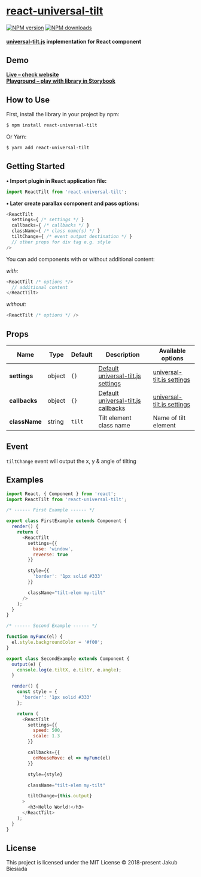 # [react-universal-tilt](https://github.com/jb1905/react-universal-tilt)

[![NPM version](http://img.shields.io/npm/v/react-universal-tilt.svg?style=flat-square)](https://www.npmjs.com/package/react-universal-tilt)
[![NPM downloads](http://img.shields.io/npm/dm/react-universal-tilt.svg?style=flat-square)](https://www.npmjs.com/package/react-universal-tilt)

#### [universal-tilt.js](https://www.npmjs.com/package/universal-tilt.js) implementation for React component
## Demo
**[Live – check website](https://jb1905.github.io/universal-tilt.js/)**<br>
**[Playground – play with library in Storybook](https://jb1905.github.io/react-universal-tilt/)**

## How to Use
First, install the library in your project by npm:
```sh
$ npm install react-universal-tilt
```

Or Yarn:
```sh
$ yarn add react-universal-tilt
```

## Getting Started
**• Import plugin in React application file:**
```js
import ReactTilt from 'react-universal-tilt';
```

**• Later create parallax component and pass options:**
```js
<ReactTilt
  settings={ /* settings */ }
  callbacks={ /* callbacks */ }
  className={ /* class name(s) */ }
  tiltChange={ /* event output destination */ }
  // other props for div tag e.g. style
/>
```

You can add components with or without additional content:

*with:*
```js
<ReactTilt /* options */>
  // additional content
</ReactTilt>
```
*without:*
```js
<ReactTilt /* options */ />
```

## Props
Name | Type | Default | Description | Available options
-|-|-|-|-
**settings** | object | `{}` | [Default universal-tilt.js settings](https://github.com/JB1905/universal-tilt.js#settings) | [universal-tilt.js settings](https://github.com/JB1905/universal-tilt.js#settings)
**callbacks** | object | `{}` | [Default universal-tilt.js callbacks](https://github.com/JB1905/universal-tilt.js#callbacks) | [universal-tilt.js settings](https://github.com/JB1905/universal-tilt.js#callbacks)
**className** | string | `tilt` | Tilt element class name | Name of tilt element

## Event
`tiltChange` event will output the x, y & angle of tilting

## Examples
```js
import React, { Component } from 'react';
import ReactTilt from 'react-universal-tilt';

/* ------ First Example ------ */

export class FirstExample extends Component {
  render() {
    return (
      <ReactTilt
        settings={{
          base: 'window',
          reverse: true
        }}

        style={{
          'border': '1px solid #333'
        }}

        className="tilt-elem my-tilt"
      />
    );
  }
}

/* ------ Second Example ------ */

function myFunc(el) {
  el.style.backgroundColor = '#f00';
}

export class SecondExample extends Component {
  output(e) {
    console.log(e.tiltX, e.tiltY, e.angle);
  }

  render() {
    const style = {
      'border': '1px solid #333'
    };

    return (
      <ReactTilt
        settings={{
          speed: 500,
          scale: 1.3
        }}

        callbacks={{
          onMouseMove: el => myFunc(el)
        }}

        style={style}

        className="tilt-elem my-tilt"

        tiltChange={this.output}
      >
        <h3>Hello World!</h3>
      </ReactTilt>
    );
  }
}
```

## License
This project is licensed under the MIT License © 2018-present Jakub Biesiada
